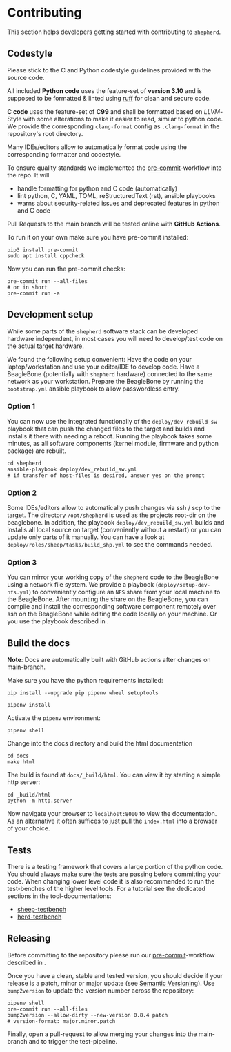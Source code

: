 # Contributing

This section helps developers getting started with contributing to `shepherd`.

## Codestyle

Please stick to the C and Python codestyle guidelines provided with the source code.

All included **Python code** uses the feature-set of **version 3.10** and is supposed to be formatted & linted using [ruff](https://docs.astral.sh/ruff/) for clean and secure code.

**C code** uses the feature-set of **C99** and shall be formatted based on *LLVM*-Style with some alterations to make it easier to read, similar to python code.
We provide the corresponding `clang-format` config as `.clang-format` in the repository's root directory.

Many IDEs/editors allow to automatically format code using the corresponding formatter and codestyle.

To ensure quality standards we implemented the [pre-commit](https://pre-commit.com/)-workflow into the repo. It will

- handle formatting for python and C code (automatically)
- lint python, C, YAML, TOML, reStructuredText (rst), ansible playbooks
- warns about security-related issues and deprecated features in python and C code

Pull Requests to the main branch will be tested online with **GitHub Actions**.

To run it on your own make sure you have pre-commit installed:

```shell
pip3 install pre-commit
sudo apt install cppcheck
```

Now you can run the pre-commit checks:

```Shell
pre-commit run --all-files
# or in short
pre-commit run -a
```

## Development setup

While some parts of the `shepherd` software stack can be developed hardware independent, in most cases you will need to develop/test code on the actual target hardware.

We found the following setup convenient: Have the code on your laptop/workstation and use your editor/IDE to develop code.
Have a BeagleBone (potentially with `shepherd` hardware) connected to the same network as your workstation.
Prepare the BeagleBone by running the `bootstrap.yml` ansible playbook to allow passwordless entry.

### Option 1

You can now use the integrated functionally of the `deploy/dev_rebuild_sw` playbook that can push the changed files to the target and builds and installs it there with needing a reboot.
Running the playbook takes some minutes, as all software components (kernel module, firmware and python package) are rebuilt.

```shell
cd shepherd
ansible-playbook deploy/dev_rebuild_sw.yml
# if transfer of host-files is desired, answer yes on the prompt
```

### Option 2

Some IDEs/editors allow to automatically push changes via ssh / scp to the target. The directory `/opt/shepherd` is used as the projects root-dir on the beaglebone.
In addition, the playbook `deploy/dev_rebuild_sw.yml` builds and installs all local source on target (conveniently without a restart) or you can update only parts of it manually. You can have a look at `deploy/roles/sheep/tasks/build_shp.yml` to see the commands needed.

### Option 3

You can mirror your working copy of the `shepherd` code to the BeagleBone using a network file system.
We provide a playbook (`deploy/setup-dev-nfs.yml`) to conveniently configure an `NFS` share from your local machine to the BeagleBone.
After mounting the share on the BeagleBone, you can compile and install the corresponding software component remotely over ssh on the BeagleBone while editing the code locally on your machine.
Or you use the playbook described in [](#option-1).


## Build the docs

**Note**: Docs are automatically built with GitHub actions after changes on main-branch.

Make sure you have the python requirements installed:

```shell
pip install --upgrade pip pipenv wheel setuptools

pipenv install
```

Activate the `pipenv` environment:

```shell
pipenv shell
```

Change into the docs directory and build the html documentation

```shell
cd docs
make html
```

The build is found at `docs/_build/html`. You can view it by starting a simple http server:

```shell
cd _build/html
python -m http.server
```

Now navigate your browser to `localhost:8000` to view the documentation.
As an alternative it often suffices to just pull the `index.html` into a browser of your choice.

## Tests

There is a testing framework that covers a large portion of the python code.
You should always make sure the tests are passing before committing your code.
When changing lower level code it is also recommended to run the test-benches of the higher level tools.
For a tutorial see the dedicated sections in the tool-documentations:

- [sheep-testbench](../tools/sheep.md#unittests)
- [herd-testbench](../tools/herd.md#unittests)

## Releasing

Before committing to the repository please run our [pre-commit](https://pre-commit.com/)-workflow described in [](#codestyle).

Once you have a clean, stable and tested version, you should decide if your release is a patch, minor or major update (see [Semantic Versioning](https://semver.org/)).
Use `bump2version` to update the version number across the repository:

```shell
pipenv shell
pre-commit run --all-files
bump2version --allow-dirty --new-version 0.8.4 patch
# version-format: major.minor.patch
```

Finally, open a pull-request to allow merging your changes into the main-branch and to trigger the test-pipeline.
